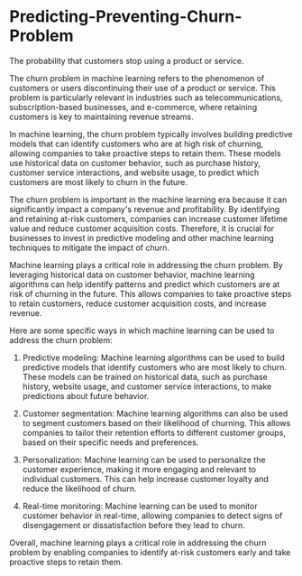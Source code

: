 # Predicting-Preventing-Churn-Problem
The probability that customers stop using a product or service.

The churn problem in machine learning refers to the phenomenon of customers or users discontinuing their use of a product or service. This problem is particularly relevant in industries such as telecommunications, subscription-based businesses, and e-commerce, where retaining customers is key to maintaining revenue streams.

In machine learning, the churn problem typically involves building predictive models that can identify customers who are at high risk of churning, allowing companies to take proactive steps to retain them. These models use historical data on customer behavior, such as purchase history, customer service interactions, and website usage, to predict which customers are most likely to churn in the future.

The churn problem is important in the machine learning era because it can significantly impact a company's revenue and profitability. By identifying and retaining at-risk customers, companies can increase customer lifetime value and reduce customer acquisition costs. Therefore, it is crucial for businesses to invest in predictive modeling and other machine learning techniques to mitigate the impact of churn.





Machine learning plays a critical role in addressing the churn problem. By leveraging historical data on customer behavior, machine learning algorithms can help identify patterns and predict which customers are at risk of churning in the future. This allows companies to take proactive steps to retain customers, reduce customer acquisition costs, and increase revenue.

Here are some specific ways in which machine learning can be used to address the churn problem:

1. Predictive modeling: Machine learning algorithms can be used to build predictive models that identify customers who are most likely to churn. These models can be trained on historical data, such as purchase history, website usage, and customer service interactions, to make predictions about future behavior.

2. Customer segmentation: Machine learning algorithms can also be used to segment customers based on their likelihood of churning. This allows companies to tailor their retention efforts to different customer groups, based on their specific needs and preferences.

3. Personalization: Machine learning can be used to personalize the customer experience, making it more engaging and relevant to individual customers. This can help increase customer loyalty and reduce the likelihood of churn.

4. Real-time monitoring: Machine learning can be used to monitor customer behavior in real-time, allowing companies to detect signs of disengagement or dissatisfaction before they lead to churn.

Overall, machine learning plays a critical role in addressing the churn problem by enabling companies to identify at-risk customers early and take proactive steps to retain them.
